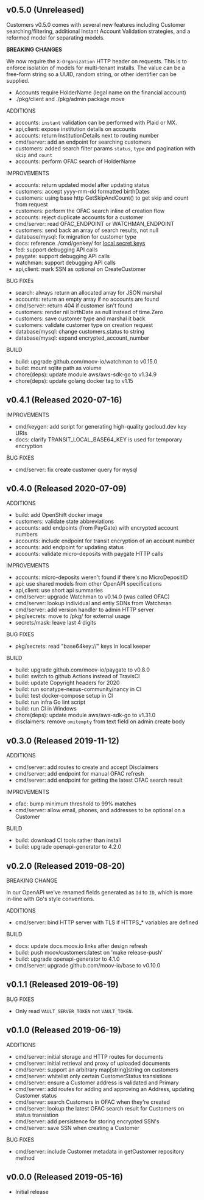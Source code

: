 ## v0.5.0 (Unreleased)

Customers v0.5.0 comes with several new features including Customer searching/filtering, additional Instant Account Validation strategies, and a reformed model for separating models.

**BREAKING CHANGES**

We now require the `X-Organization` HTTP header on requests. This is to enforce isolation of models for multi-tenant installs. The value can be a free-form string so a UUID, random string, or other identifier can be supplied.

- Accounts require HolderName (legal name on the financial account)
- ./pkg/client and ./pkg/admin package move

ADDITIONS

- accounts: `instant` validation can be performed with Plaid or MX.
- api,client: expose institution details on accounts
- accounts: return InstitutionDetails next to routing number
- cmd/server: add an endpoint for searching customers
- customers: added search filter params `status`, `type` and pagination with `skip` and `count`
- accounts: perform OFAC search of HolderName

IMPROVEMENTS

- accounts: return updated model after updating status
- customers: accept yyyy-mm-dd formatted birthDates
- customers: using base http GetSkipAndCount() to get skip and count from request
- customers: perform the OFAC search inline of creation flow
- accounts: reject duplicate accounts for a customer
- cmd/server: read OFAC_ENDPOINT or WATCHMAN_ENDPOINT
- customers: send back an array of search results, not null
- database/mysql: fix migration for customer type
- docs: reference ./cmd/genkey/ for [local secret keys](docs/configuration.md#local-filesystem-local)
- fed: support debugging API calls
- paygate: support debugging API calls
- watchman: support debugging API calls
- api,client: mark SSN as optional on CreateCustomer

BUG FIXEs

- search: always return an allocated array for JSON marshal
- accounts: return an empty array if no accounts are found
- cmd/server: return 404 if customer isn't found
- customers: render nil birthDate as null instead of time.Zero
- customers: save customer type and marshal it back
- customers: validate customer type on creation request
- database/mysql: change customers.status to string
- database/mysql: expand encrypted_account_number

BUILD

- build: upgrade github.com/moov-io/watchman to v0.15.0
- build: mount sqlite path as volume
- chore(deps): update module aws/aws-sdk-go to v1.34.9
- chore(deps): update golang docker tag to v1.15

## v0.4.1 (Released 2020-07-16)

IMPROVEMENTS

- cmd/keygen: add script for generating high-quality gocloud.dev key URIs
- docs: clarify TRANSIT_LOCAL_BASE64_KEY is used for temporary encryption

BUG FIXES

- cmd/server: fix create customer query for mysql

## v0.4.0 (Released 2020-07-09)

ADDITIONS

- build: add OpenShift docker image
- customers: validate state abbreviations
- accounts: add endpoints (from PayGate) with encrypted account numbers
- accounts: include endpoint for transit encryption of an account number
- accounts: add endpoint for updating status
- accounts: validate micro-deposits with paygate HTTP calls

IMPROVEMENTS

- accounts: micro-deposits weren't found if there's no MicroDepositID
- api: use shared models from other OpenAPI specifications
- api,client: use short api summaries
- cmd/server: upgrade Watchman to v0.14.0 (was called OFAC)
- cmd/server: lookup individual and entiy SDNs from Watchman
- cmd/server: add version handler to admin HTTP server
- pkg/secrets: move to /pkg/ for external usage
- secrets/mask: leave last 4 digits

BUG FIXES

- pkg/secrets: read "base64key://" keys in local keeper

BUILD

- build: upgrade github.com/moov-io/paygate to v0.8.0
- build: switch to github Actions instead of TravisCI
- build: update Copyright headers for 2020
- build: run sonatype-nexus-community/nancy in CI
- build: test docker-compose setup in CI
- build: run infra Go lint script
- build: run CI in Windows
- chore(deps): update module aws/aws-sdk-go to v1.31.0
- disclaimers: remove `omitempty` from text field on admin create body

## v0.3.0 (Released 2019-11-12)

ADDITIONS

- cmd/server: add routes to create and accept Disclaimers
- cmd/server: add endpoint for manual OFAC refresh
- cmd/server: add endpoint for getting the latest OFAC search result

IMPROVEMENTS

- ofac: bump minimum threshold to 99% matches
- cmd/server: allow email, phones, and addresses to be optional on a Customer

BUILD

- build: download CI tools rather than install
- build: upgrade openapi-generator to 4.2.0

## v0.2.0 (Released 2019-08-20)

BREAKING CHANGE

In our OpenAPI we've renamed fields generated as `Id` to `ID`, which is more in-line with Go's style conventions.

ADDITIONS

- cmd/server: bind HTTP server with TLS if HTTPS_* variables are defined

BUILD

- docs: update docs.moov.io links after design refresh
- build: push moov/customers:latest on 'make release-push'
- build: upgrade openapi-generator to 4.1.0
- cmd/server: upgrade github.com/moov-io/base to v0.10.0

## v0.1.1 (Released 2019-06-19)

BUG FIXES

- Only read `VAULT_SERVER_TOKEN` not `VAULT_TOKEN`.

## v0.1.0 (Released 2019-06-19)

ADDITIONS

- cmd/server: initial storage and HTTP routes for documents
- cmd/server: initial retrieval and proxy of uploaded documents
- cmd/server: support an arbitrary map[string]string on customers
- cmd/server: whitelist only certain CustomerStatus transistions
- cmd/server: ensure a Customer address is validated and Primary
- cmd/server: add routes for adding and approving an Address, updating Customer status
- cmd/server: search Customers in OFAC when they're created
- cmd/server: lookup the latest OFAC search result for Customers on status transistion
- cmd/server: add persistence for storing encrypted SSN's
- cmd/server: save SSN when creating a Customer

BUG FIXES

- cmd/server: include Customer metadata in getCustomer repository method

## v0.0.0 (Released 2019-05-16)

- Initial release

